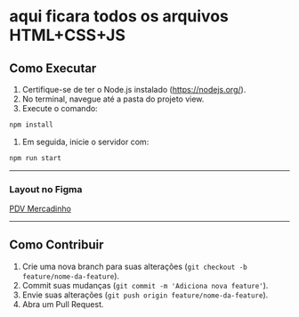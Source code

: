 # aqui ficara todos os arquivos HTML+CSS+JS

## Como Executar

1. Certifique-se de ter o Node.js instalado (https://nodejs.org/).
2. No terminal, navegue até a pasta do projeto view.
3. Execute o comando:

```bash
npm install
```

1. Em seguida, inicie o servidor com:

```bash
npm run start
```

---

### Layout no Figma

[PDV Mercadinho](https://www.figma.com/design/th9imWy4MZXv6CdcH4XwuJ/PDV_Mercadinho?node-id=0-1&t=hl61VC3cqdggCfkW-1)

---

## Como Contribuir

1. Crie uma nova branch para suas alterações (`git checkout -b feature/nome-da-feature`).
2. Commit suas mudanças (`git commit -m 'Adiciona nova feature'`).
3. Envie suas alterações (`git push origin feature/nome-da-feature`).
4. Abra um Pull Request.
